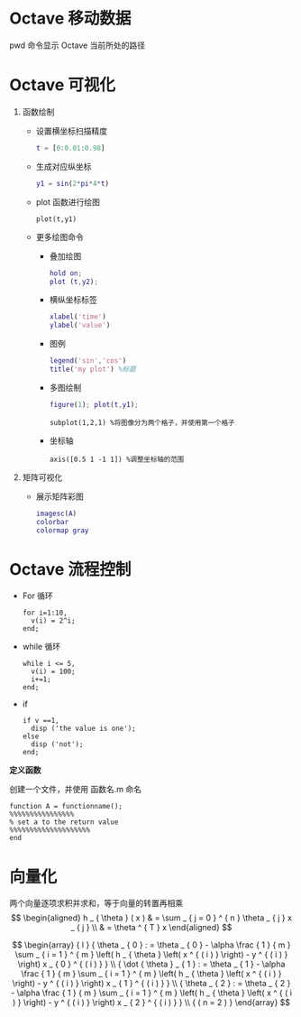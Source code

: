 # Octave 移动数据

pwd 命令显示 Octave 当前所处的路径



# Octave 可视化

1. 函数绘制

   - 设置横坐标扫描精度

     ```matlab
     t = [0:0.01:0.98]
     ```

   - 生成对应纵坐标

     ```matlab
     y1 = sin(2*pi*4*t)
     ```

   - plot 函数进行绘图

     ```
     plot(t,y1)
     ```

   - 更多绘图命令

     - 叠加绘图

       ```matlab
       hold on;
       plot (t,y2);
       ```

     - 横纵坐标标签

       ```matlab
       xlabel('time')
       ylabel('value')
       ```

     - 图例

       ```matlab
       legend('sin','cos') 
       title('my plot') %标题
       ```

     - 多图绘制

       ```matlab
       figure(1); plot(t,y1);
       ```

       ```
       subplot(1,2,1) %将图像分为两个格子，并使用第一个格子
       ```

     - 坐标轴

       ```
       axis([0.5 1 -1 1]) %调整坐标轴的范围
       ```

2. 矩阵可视化

   - 展示矩阵彩图

     ```matlab
     imagesc(A)
     colorbar
     colormap gray
     ```



# Octave 流程控制

- For 循环

  ```
  for i=1:10,
  	v(i) = 2^i;
  end;
  ```

- while 循环

  ```
  while i <= 5,
  	v(i) = 100;
  	i+=1;
  end;
  ```

- if

  ```
  if v ==1,
  	disp ('the value is one');
  else
  	disp ('not');
  end;
  ```

**定义函数**

创建一个文件，并使用 函数名.m 命名

```
function A = functionname();
%%%%%%%%%%%%%%%%
% set a to the return value
%%%%%%%%%%%%%%%%%%%%
end
```



# 向量化

两个向量逐项求积并求和，等于向量的转置再相乘
$$
\begin{aligned} h _ { \theta } ( x ) & = \sum _ { j = 0 } ^ { n } \theta _ { j } x _ { j } \\ & = \theta ^ { T } x \end{aligned}
$$

$$
\begin{array} { l } { \theta _ { 0 } : = \theta _ { 0 } - \alpha \frac { 1 } { m } \sum _ { i = 1 } ^ { m } \left( h _ { \theta } \left( x ^ { ( i ) } \right) - y ^ { ( i ) } \right) x _ { 0 } ^ { ( i ) } } \\ { \dot { \theta } _ { 1 } : = \theta _ { 1 } - \alpha \frac { 1 } { m } \sum _ { i = 1 } ^ { m } \left( h _ { \theta } \left( x ^ { ( i ) } \right) - y ^ { ( i ) } \right) x _ { 1 } ^ { ( i ) } } \\ { \theta _ { 2 } : = \theta _ { 2 } - \alpha \frac { 1 } { m } \sum _ { i = 1 } ^ { m } \left( h _ { \theta } \left( x ^ { ( i ) } \right) - y ^ { ( i ) } \right) x _ { 2 } ^ { ( i ) } } \\ { ( n = 2 ) } \end{array}
$$

